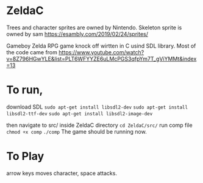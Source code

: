 # ZeldaC
Trees and character sprites are owned by Nintendo. 
Skeleton sprite is owned by sam https://esambly.com/2019/02/24/sprites/


Gameboy Zelda RPG game knock off wirtten in C usind SDL library.
Most of the code came from  https://www.youtube.com/watch?v=8Z796HGwYLE&list=PLT6WFYYZE6uLMcPGS3qfpYm7T_gViYMMt&index=13

# To run, 
download SDL
`sudo apt-get install libsdl2-dev`
`sudo apt-get install libsdl2-ttf-dev`
`sudo apt-get install libsdl2-image-dev`

then navigate to src/ inside ZeldaC directory
`cd ZeldaC/src/`
run comp file
`chmod +x comp`
`./comp`
The game should be running now.

# To Play
arrow keys moves character, space attacks.



